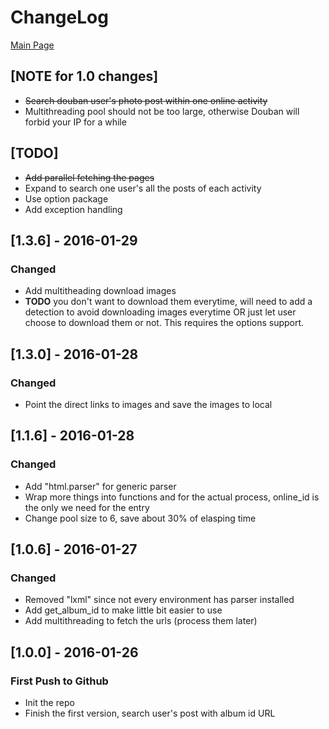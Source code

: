 # ChangeLog
[Main Page](https://github.com/ichoyjx/douban)

## [NOTE for 1.0 changes]
- ~~Search douban user's photo post within one online activity~~
- Multithreading pool should not be too large, otherwise
Douban will forbid your IP for a while

## [TODO]
- ~~Add parallel fetching the pages~~
- Expand to search one user's all the posts of each activity
- Use option package
- Add exception handling


## [1.3.6] - 2016-01-29
### Changed
- Add multitheading download images
- **TODO** you don't want to download them everytime, will need
to add a detection to avoid downloading images everytime OR just
let user choose to download them or not. This requires the
options support.

## [1.3.0] - 2016-01-28
### Changed
- Point the direct links to images and save the images to local

## [1.1.6] - 2016-01-28
### Changed
- Add "html.parser" for generic parser
- Wrap more things into functions and for the actual process,
online_id is the only we need for the entry
- Change pool size to 6, save about 30% of elasping time

## [1.0.6] - 2016-01-27
### Changed
- Removed "lxml" since not every environment has parser installed
- Add get\_album\_id to make little bit easier to use
- Add multithreading to fetch the urls (process them later)

## [1.0.0] - 2016-01-26
### First Push to Github
- Init the repo
- Finish the first version, search user's post with album id URL
